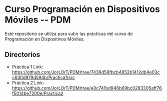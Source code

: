 # Curso Programación en Dispositivos Móviles -- PDM

<p>
Este repositorio se utiliza para subir las prácticas del curso de Programación en Dispositivos Móviles.  
</p>

## Directorios
- Práctica 1  Link: https://github.com/JorLOrT/PDM/tree/7439d56fbcb4852b1412db4e03cc630d979d594b/Practica1/src
- Práctica 2  Link: https://github.com/JorLOrT/PDM/tree/e0c741bd946b69bc0283305aff76f5014be7200e/Practica2
